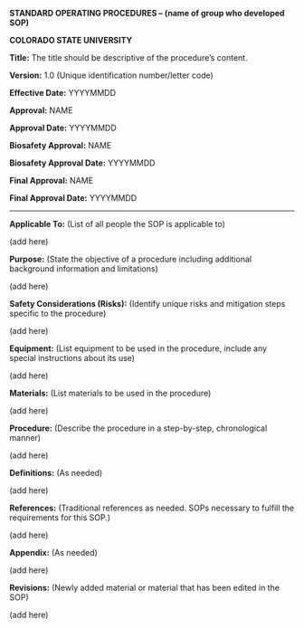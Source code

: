 ﻿**STANDARD OPERATING PROCEDURES – (name of group who developed SOP)**

**COLORADO STATE UNIVERSITY**

**Title:** The title should be descriptive of the procedure’s content.

**Version:** 1.0 (Unique identification number/letter code)			

**Effective Date:** YYYYMMDD

**Approval:** NAME								

**Approval Date:** YYYYMMDD

**Biosafety Approval:** NAME							

**Biosafety Approval Date:** YYYYMMDD

**Final Approval:** NAME								

**Final Approval Date:** YYYYMMDD

---

**Applicable To:** (List of all people the SOP is applicable to)

(add here)

**Purpose:** (State the objective of a procedure including additional background information and limitations)

(add here)

**Safety Considerations (Risks):** (Identify unique risks and mitigation steps specific to the procedure)

(add here)

**Equipment:** (List equipment to be used in the procedure, include any special instructions about its use)

(add here)

**Materials:** (List materials to be used in the procedure)

(add here)

**Procedure:** (Describe the procedure in a step-by-step, chronological manner)

(add here)

**Definitions:** (As needed)

(add here)

**References:** (Traditional references as needed. SOPs necessary to fulfill the requirements for this SOP.)

(add here)

**Appendix:** (As needed)

(add here)

**Revisions:** (Newly added material or material that has been edited in the SOP)

(add here)
